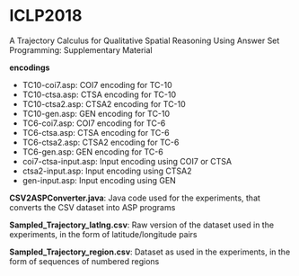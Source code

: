 # ICLP2018
A Trajectory Calculus for Qualitative Spatial Reasoning Using Answer Set Programming: Supplementary Material


**encodings**
* TC10-coi7.asp:	          COI7 encoding for TC-10
* TC10-ctsa.asp:	          CTSA encoding for TC-10
* TC10-ctsa2.asp: 	          CTSA2 encoding for TC-10
* TC10-gen.asp: 	          GEN encoding for TC-10
* TC6-coi7.asp: 	          COI7 encoding for TC-6
* TC6-ctsa.asp: 	          CTSA encoding for TC-6
* TC6-ctsa2.asp: 	          CTSA2 encoding for TC-6
* TC6-gen.asp: 	          GEN encoding for TC-6
* coi7-ctsa-input.asp: 	  Input encoding using COI7 or CTSA
* ctsa2-input.asp: 	          Input encoding using CTSA2
* gen-input.asp:               Input encoding using GEN
  
**CSV2ASPConverter.java**:             Java code used for the experiments, that converts the CSV dataset into ASP programs 

**Sampled_Trajectory_latlng.csv**:     Raw version of the dataset used in the experiments, in the form of latitude/longitude pairs

**Sampled_Trajectory_region.csv**:     Dataset as used in the experiments, in the form of sequences of numbered regions
